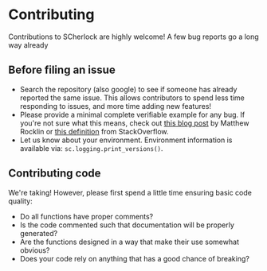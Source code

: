 Contributing
============

Contributions to SCherlock are highly welcome! A few bug reports go a long way already

Before filing an issue
----------------------
* Search the repository (also google) to see if someone has already reported the same issue.
  This allows contributors to spend less time responding to issues, and more time adding new features!
* Please provide a minimal complete verifiable example for any bug.
  If you're not sure what this means, check out
  [this blog post](http://matthewrocklin.com/blog/work/2018/02/28/minimal-bug-reports)
  by Matthew Rocklin or [this definition](https://stackoverflow.com/help/mcve) from StackOverflow.
* Let us know about your environment. Environment information is available via: `sc.logging.print_versions()`.

Contributing code
-----------------

We're taking! However, please first spend a little time ensuring basic code quality:
* Do all functions have proper comments?
* Is the code commented such that documentation will be properly generated?
* Are the functions designed in a way that make their use somewhat obvious?
* Does your code rely on anything that has a good chance of breaking?

